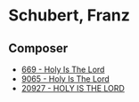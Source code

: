 # Schubert, Franz

## Composer

- [669 - Holy Is The Lord](/hymns/669.md)
- [9065 - Holy Is The Lord](/hymns/9065.md)
- [20927 - HOLY IS THE LORD](/hymns/20927.md)

